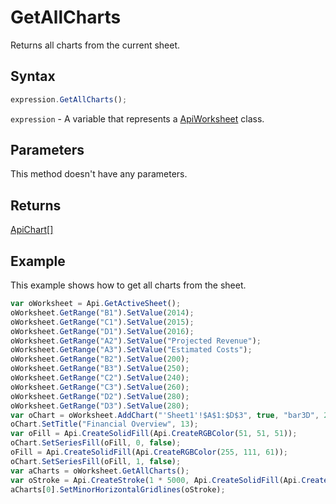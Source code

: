 # GetAllCharts

Returns all charts from the current sheet.

## Syntax

```javascript
expression.GetAllCharts();
```

`expression` - A variable that represents a [ApiWorksheet](../ApiWorksheet.md) class.

## Parameters

This method doesn't have any parameters.

## Returns

[ApiChart[]](../../ApiChart/ApiChart.md)

## Example

This example shows how to get all charts from the sheet.

```javascript editor-xlsx
var oWorksheet = Api.GetActiveSheet();
oWorksheet.GetRange("B1").SetValue(2014);
oWorksheet.GetRange("C1").SetValue(2015);
oWorksheet.GetRange("D1").SetValue(2016);
oWorksheet.GetRange("A2").SetValue("Projected Revenue");
oWorksheet.GetRange("A3").SetValue("Estimated Costs");
oWorksheet.GetRange("B2").SetValue(200);
oWorksheet.GetRange("B3").SetValue(250);
oWorksheet.GetRange("C2").SetValue(240);
oWorksheet.GetRange("C3").SetValue(260);
oWorksheet.GetRange("D2").SetValue(280);
oWorksheet.GetRange("D3").SetValue(280);
var oChart = oWorksheet.AddChart("'Sheet1'!$A$1:$D$3", true, "bar3D", 2, 100 * 36000, 70 * 36000, 0, 2 * 36000, 7, 3 * 36000);
oChart.SetTitle("Financial Overview", 13);
var oFill = Api.CreateSolidFill(Api.CreateRGBColor(51, 51, 51));
oChart.SetSeriesFill(oFill, 0, false);
oFill = Api.CreateSolidFill(Api.CreateRGBColor(255, 111, 61));
oChart.SetSeriesFill(oFill, 1, false);
var aCharts = oWorksheet.GetAllCharts();
var oStroke = Api.CreateStroke(1 * 5000, Api.CreateSolidFill(Api.CreateRGBColor(255, 111, 61)));
aCharts[0].SetMinorHorizontalGridlines(oStroke);
```
